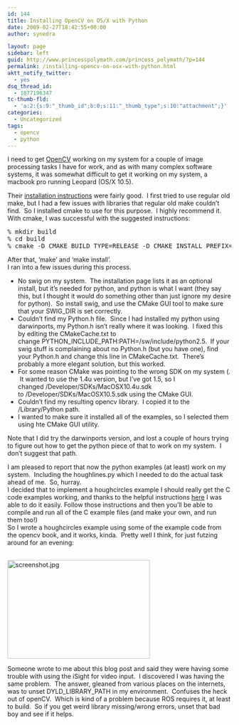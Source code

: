 ```yaml
---
id: 144
title: Installing OpenCV on OS/X with Python
date: 2009-02-27T18:42:55+00:00
author: synedra

layout: page
sidebar: left
guid: http://www.princesspolymath.com/princess_polymath/?p=144
permalink: /installing-opencv-on-osx-with-python.html
aktt_notify_twitter:
  - yes
dsq_thread_id:
  - 1877196347
tc-thumb-fld:
  - 'a:2:{s:9:"_thumb_id";b:0;s:11:"_thumb_type";s:10:"attachment";}'
categories:
  - Uncategorized
tags:
  - opencv
  - python
---
```

I need to get [OpenCV](http://opencv.willowgarage.com/wiki/Welcome) working on my system for a couple of image processing tasks I have for work, and as with many complex software systems, it was somewhat difficult to get it working on my system, a macbook pro running Leopard (OS/X 10.5). 

<div>
</div>

<div>
  Their <a href="http://opencv.willowgarage.com/wiki/InstallGuide">installation instructions</a> were fairly good.  I first tried to use regular old make, but I had a few issues with libraries that regular old make couldn&#8217;t find.  So I installed cmake to use for this purpose.  I highly recommend it.
</div>

<div>
</div>

<div>
  With cmake, I was successful with the suggested instructions:
</div>

<div>
  <pre>% mkdir build
% cd build
% cmake -D CMAKE_BUILD_TYPE=RELEASE -D CMAKE_INSTALL_PREFIX=/usr/local -DBUILD_PYTHON_SUPPORT=ON ../
</pre>
</div>

<div>
</div>

<div>
  After that, &#8216;make&#8217; and &#8216;make install&#8217;.  
</div>

<div>
</div>

<div>
  I ran into a few issues during this process.
</div>

<div>
</div>

<div>
  <ul>
    <li>
      No swig on my system.  The installation page lists it as an optional install, but it&#8217;s needed for python, and python is what I want (they say this, but I thought it would do something other than just ignore my desire for python).  So install swig, and use the CMake GUI tool to make sure that your SWIG_DIR is set correctly.
    </li>
    <li>
      Couldn&#8217;t find my Python.h file.  Since I had installed my python using darwinports, my Python.h isn&#8217;t really where it was looking.  I fixed this by editing the CMakeCache.txt to change PYTHON_INCLUDE_PATH:PATH=/sw/include/python2.5.  If your swig stuff is complaining about no Python.h (but you have one), find your Python.h and change this line in CMakeCache.txt.  There&#8217;s probably a more elegant solution, but this worked.
    </li>
    <li>
      For some reason CMake was pointing to the wrong SDK on my system (.  It wanted to use the 1.4u version, but I&#8217;ve got 1.5, so I changed /Developer/SDKs/MacOSX10.4u.sdk to /Developer/SDKs/MacOSX10.5.sdk using the CMake GUI.
    </li>
    <li>
      Couldn&#8217;t find my resulting opencv library.  I copied it to the /Library/Python path.
    </li>
    <li>
      I wanted to make sure it installed all of the examples, so I selected them using hte CMake GUI utility.
    </li>
  </ul>
  
  <p>
    Note that I did try the darwinports version, and lost a couple of hours trying to figure out how to get the python piece of that to work on my system.  I don&#8217;t suggest that path.
  </p>
</div>

<div>
</div>

<div>
  I am pleased to report that now the python examples (at least) work on my system.  Including the houghlines.py which I needed to do the actual task ahead of me.  So, hurray.
</div>

<div>
</div>

<div>
  I decided that to implement a houghcircles example I should really get the C code examples working, and thanks to the helpful instructions <a href="http://wiki.nuigroup.com/Installing_OpenCV_on_Mac_OS_X">here</a> I was able to do it easily. Follow those instructions and then you&#8217;ll be able to compile and run all of the C example files (and make your own, and run them too!)
</div>

<div>
</div>

<div>
  So I wrote a houghcircles example using some of the example code from the opencv book, and it works, kinda.  Pretty well I think, for just futzing around for an evening:
</div>

<div>
</div>

<div>
  <span class="Apple-style-span" style="color: rgb(0, 0, 0); font-size: 14px; white-space: pre-wrap;"><br /></span>
</div>

<span class="mt-enclosure mt-enclosure-image" style="display: inline;"><img alt="screenshot.jpg" src="http://www.princesspolymath.com/princess_polymath/screenshot.jpg" width="320" height="222" class="mt-image-none" style="" /></span> 

<div>
</div>

<div>
  Someone wrote to me about this blog post and said they were having some trouble with using the iSight for video input.  I discovered I was having the same problem.  The answer, gleaned from various places on the internets, was to unset DYLD_LIBRARY_PATH in my environment.  Confuses the heck out of openCV.  Which is kind of a problem because ROS requires it, at least to build.  So if you get weird library missing/wrong errors, unset that bad boy and see if it helps.
</div>